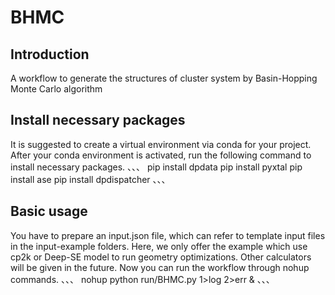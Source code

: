 # BHMC
## Introduction
A workflow to generate the structures of cluster system by Basin-Hopping Monte Carlo algorithm
## Install necessary packages
It is suggested to create a virtual environment via conda for your project.  After your conda environment is activated, run the following command to install necessary packages.
、、、
    pip install dpdata
    pip install pyxtal
    pip install ase
    pip install dpdispatcher
、、、
## Basic usage
You have to prepare an input.json file, which can refer to template input files in the input-example folders. Here, we only offer the example which use cp2k or Deep-SE model to run geometry optimizations. Other calculators will be given in the future. Now you can run the workflow through nohup commands.
、、、
    nohup python run/BHMC.py 1>log 2>err &
、、、
